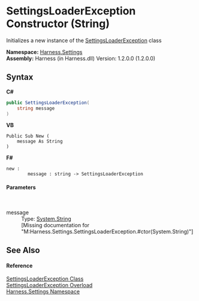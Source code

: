 # SettingsLoaderException Constructor (String)
 

Initializes a new instance of the <a href="00d2e9ec-6ebe-cd2b-9a61-b3e883c327f3">SettingsLoaderException</a> class

**Namespace:**&nbsp;<a href="71b20054-d355-35ae-710d-5484ba2d4fce">Harness.Settings</a><br />**Assembly:**&nbsp;Harness (in Harness.dll) Version: 1.2.0.0 (1.2.0.0)

## Syntax

**C#**<br />
``` C#
public SettingsLoaderException(
	string message
)
```

**VB**<br />
``` VB
Public Sub New ( 
	message As String
)
```

**F#**<br />
``` F#
new : 
        message : string -> SettingsLoaderException
```


#### Parameters
&nbsp;<dl><dt>message</dt><dd>Type: <a href="http://msdn2.microsoft.com/en-us/library/s1wwdcbf" target="_blank">System.String</a><br />\[Missing <param name="message"/> documentation for "M:Harness.Settings.SettingsLoaderException.#ctor(System.String)"\]</dd></dl>

## See Also


#### Reference
<a href="00d2e9ec-6ebe-cd2b-9a61-b3e883c327f3">SettingsLoaderException Class</a><br /><a href="60e58f79-985e-73a2-74c0-03ca71d4ac8d">SettingsLoaderException Overload</a><br /><a href="71b20054-d355-35ae-710d-5484ba2d4fce">Harness.Settings Namespace</a><br />